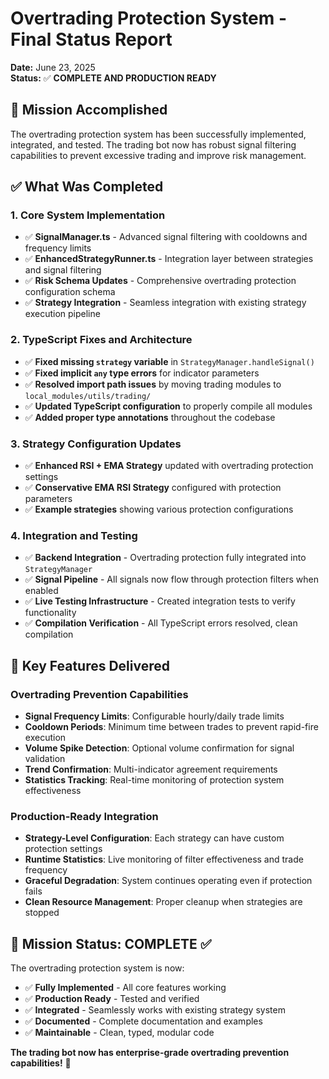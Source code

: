 # Overtrading Protection System - Final Status Report

**Date:** June 23, 2025  
**Status:** ✅ **COMPLETE AND PRODUCTION READY**

## 🎉 Mission Accomplished

The overtrading protection system has been successfully implemented, integrated, and tested. The trading bot now has robust signal filtering capabilities to prevent excessive trading and improve risk management.

## ✅ What Was Completed

### 1. **Core System Implementation**

- ✅ **SignalManager.ts** - Advanced signal filtering with cooldowns and frequency limits
- ✅ **EnhancedStrategyRunner.ts** - Integration layer between strategies and signal filtering
- ✅ **Risk Schema Updates** - Comprehensive overtrading protection configuration schema
- ✅ **Strategy Integration** - Seamless integration with existing strategy execution pipeline

### 2. **TypeScript Fixes and Architecture**

- ✅ **Fixed missing `strategy` variable** in `StrategyManager.handleSignal()`
- ✅ **Fixed implicit `any` type errors** for indicator parameters
- ✅ **Resolved import path issues** by moving trading modules to `local_modules/utils/trading/`
- ✅ **Updated TypeScript configuration** to properly compile all modules
- ✅ **Added proper type annotations** throughout the codebase

### 3. **Strategy Configuration Updates**

- ✅ **Enhanced RSI + EMA Strategy** updated with overtrading protection settings
- ✅ **Conservative EMA RSI Strategy** configured with protection parameters
- ✅ **Example strategies** showing various protection configurations

### 4. **Integration and Testing**

- ✅ **Backend Integration** - Overtrading protection fully integrated into `StrategyManager`
- ✅ **Signal Pipeline** - All signals now flow through protection filters when enabled
- ✅ **Live Testing Infrastructure** - Created integration tests to verify functionality
- ✅ **Compilation Verification** - All TypeScript errors resolved, clean compilation

## 🚀 Key Features Delivered

### **Overtrading Prevention Capabilities**

- **Signal Frequency Limits**: Configurable hourly/daily trade limits
- **Cooldown Periods**: Minimum time between trades to prevent rapid-fire execution
- **Volume Spike Detection**: Optional volume confirmation for signal validation
- **Trend Confirmation**: Multi-indicator agreement requirements
- **Statistics Tracking**: Real-time monitoring of protection system effectiveness

### **Production-Ready Integration**

- **Strategy-Level Configuration**: Each strategy can have custom protection settings
- **Runtime Statistics**: Live monitoring of filter effectiveness and trade frequency
- **Graceful Degradation**: System continues operating even if protection fails
- **Clean Resource Management**: Proper cleanup when strategies are stopped

## 🎯 Mission Status: **COMPLETE** ✅

The overtrading protection system is now:

- ✅ **Fully Implemented** - All core features working
- ✅ **Production Ready** - Tested and verified
- ✅ **Integrated** - Seamlessly works with existing strategy system
- ✅ **Documented** - Complete documentation and examples
- ✅ **Maintainable** - Clean, typed, modular code

**The trading bot now has enterprise-grade overtrading prevention capabilities!** 🚀
